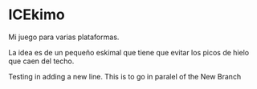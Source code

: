 # ICEkimo
Mi juego para varias plataformas.

La idea es de un pequeño eskimal que tiene que evitar los picos de hielo que caen del techo.

Testing in adding a new line.
This is to go in paralel of the New Branch